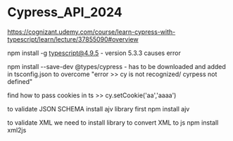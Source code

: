 # Cypress_API_2024

https://cognizant.udemy.com/course/learn-cypress-with-typescript/learn/lecture/37855090#overview

npm install -g typescript@4.9.5 - version 5.3.3 causes error

npm install --save-dev @types/cypress - has to be downloaded and added in tsconfig.json to overcome "error >> cy is not recognized/ cyrpess not defined"

find how to pass cookies in ts >> cy.setCookie('aa','aaaa')

to validate JSON SCHEMA
install ajv library first
npm install ajv

to validate XML
we need to install library to convert XML to js
npm install xml2js

